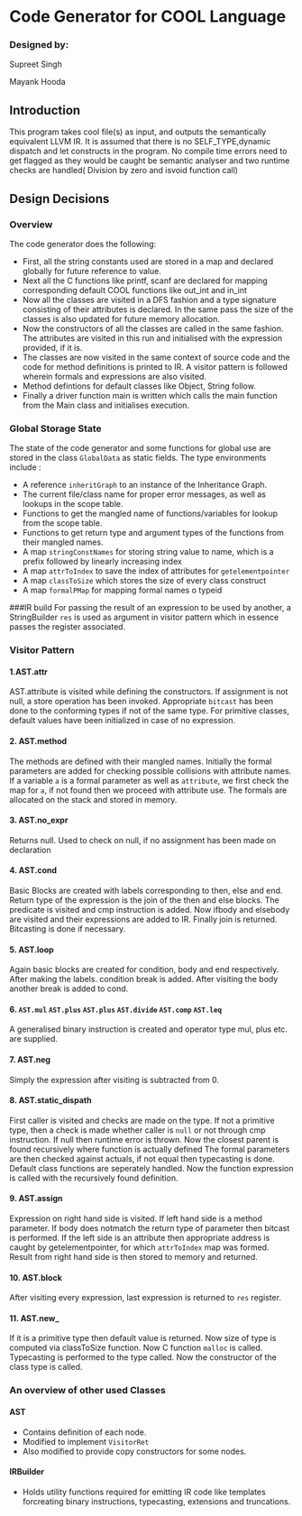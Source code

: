 # Code Generator for COOL Language

### Designed by: 

Supreet Singh

Mayank Hooda
## Introduction

This program takes cool file(s) as input, and outputs the semantically equivalent LLVM 
IR. It is assumed that there is no SELF_TYPE,dynamic dispatch and let constructs in the
program. No compile time errors need to get flagged as they would be caught be semantic
analyser and two runtime checks are handled( Division by zero and isvoid function call)
 
## Design Decisions

### Overview

The code generator does the following: 
+ First, all the string constants used are stored in a map and declared globally for future
reference to value.
+ Next all the C functions like printf, scanf are declared for mapping corresponding default
COOL functions like out_int and in_int
+ Now all the classes are visited in a DFS fashion and a type signature consisting of their attributes
is declared. In the same pass the size of the classes is also updated for future memory
allocation.
+ Now the constructors of all the classes are called in the same fashion. The attributes are visited
in this run and initialised with the expression provided, if it is.
+ The classes are now visited in the same context of source code and the code for method definitions 
is printed to IR. A visitor pattern is followed wherein formals and expressions are also 
visited.
+ Method defintions for default classes like Object, String follow.
+ Finally a driver function main is written which calls the main function from the Main class
and initialises execution.
### Global Storage State

The state of the code generator and some functions for 
 global use are stored in the class `GlobalData`
as static fields. The type environments include : 
+ A reference `inheritGraph` to an instance of the Inheritance Graph.
+ The current file/class name for proper error messages, as well as
lookups in the scope table.
+ Functions to get the mangled name of functions/variables for lookup
from the scope table.
+ Functions to get return type and argument types of the functions from their
mangled names.
+ A map `stringConstNames` for storing string value to name, which is a prefix followed by 
linearly increasing index
+ A map `attrToIndex` to save the index of attributes for `getelementpointer`
+ A map `classToSize` which stores the size of every class construct 
+ A map `formalPMap` for mapping formal names o typeid

###IR build
For passing the result of an expression to be used by another, a StringBuilder `res` is used 
as argument in visitor pattern which in essence passes the register associated. 


### Visitor Pattern
#### 1.AST.attr
AST.attribute is visited while defining the constructors. If assignment is not null, a store operation
has been invoked. Appropriate `bitcast` has been done to the conforming types if not of
the same type. For primitive classes, default values have been initialized in case of no expression.

#### 2. AST.method
The methods are defined with their mangled names. Initially the formal parameters are added
for checking possible collisions with attribute names. If a variable `a` is a formal parameter 
as well as `attribute`, we first check the map for `a`, if not found then we proceed with attribute
use. The formals are allocated on the stack and stored in memory.

#### 3. AST.no_expr
Returns null. Used to check on null, if no assignment has been made on declaration

#### 4. AST.cond
Basic Blocks are created with labels corresponding to then, else and end. Return type of the expression
is the join of the then and else blocks. The predicate is visited and cmp instruction is added. Now 
ifbody and elsebody are visited and their expressions are added to IR. Finally join is returned.
Bitcasting is done if necessary.

#### 5. AST.loop
Again basic blocks are created for condition, body and end respectively. After making the labels. 
condition break is added. After visiting the body another break is added to cond.

#### 6. `AST.mul` `AST.plus` `AST.plus` `AST.divide` `AST.comp` `AST.leq`
A generalised binary instruction is created and operator type mul, plus etc. are supplied.

#### 7. AST.neg
Simply the expression after visiting is subtracted from 0.

#### 8. AST.static_dispath
First caller is visited and checks are made on the type. If not a primitive type, then a
check is made whether caller is `null` or not through cmp instruction. If null then runtime
error is thrown. Now the closest parent is found recursively where function is actually defined
The formal parameters are then checked against actuals, if not equal then typecasting is done.
Default class functions are seperately handled. Now the function expression is called with 
the recursively found definition.

#### 9. AST.assign
Expression on right hand side is visited. If left hand side is a method parameter. If body does
notmatch the return type of parameter then bitcast is performed. If the left side is an 
attribute then appropriate address is caught by getelementpointer, for which `attrToIndex`
map was formed. Result from right hand side is then stored to memory and returned.

#### 10. AST.block
  After visiting every expression, last expression is returned to `res` register.
  
 #### 11. AST.new_
 If it is a primitive type then default value is returned. Now size of type is computed
 via classToSize function. Now C function `malloc` is called. Typecasting is performed
 to the type called. Now the constructor of the class type is called.






### An overview of other used Classes

#### AST
+ Contains definition of each node. 
+ Modified to implement `VisitorRet`
+ Also modified to provide copy constructors for some nodes.

#### IRBuilder
+ Holds utility functions required for emitting IR code like templates forcreating binary 
instructions, typecasting, extensions and truncations.

